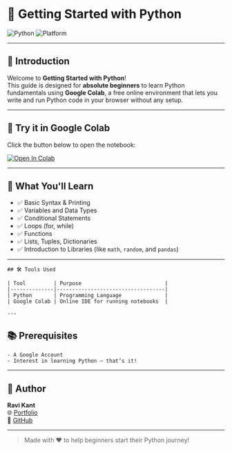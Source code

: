 # 🐍 Getting Started with Python

![Python](https://img.shields.io/badge/Python-3.8%2B-blue.svg)
![Platform](https://img.shields.io/badge/Platform-Google%20Colab-yellow.svg)

---

## 📌 Introduction

Welcome to **Getting Started with Python**!  
This guide is designed for **absolute beginners** to learn Python fundamentals using **Google Colab**, a free online environment that lets you write and run Python code in your browser without any setup.

---

## 🚀 Try it in Google Colab

Click the button below to open the notebook:

[![Open In Colab](https://colab.research.google.com/assets/colab-badge.svg)](https://colab.research.google.com/drive/1mvBZ9anjOr7pxa71OYPGs_GTzaVD-zff?usp=sharing)


---

## 🧰 What You'll Learn

- ✅ Basic Syntax & Printing
- ✅ Variables and Data Types
- ✅ Conditional Statements
- ✅ Loops (for, while)
- ✅ Functions
- ✅ Lists, Tuples, Dictionaries
- ✅ Introduction to Libraries (like `math`, `random`, and `pandas`)

---
```
## 🛠 Tools Used

| Tool         | Purpose                           |
|--------------|-----------------------------------|
| Python       | Programming Language              |
| Google Colab | Online IDE for running notebooks  |

---
```
## 📚 Prerequisites
```
- A Google Account
- Interest in learning Python — that’s it!
```
---

## 🙌 Author

**Ravi Kant**  
🌐 [Portfolio](https://ravikantportfolio.vercel.app)  
🐙 [GitHub](https://github.com/Ravikantmahi)

---

> Made with ❤️ to help beginners start their Python journey!
